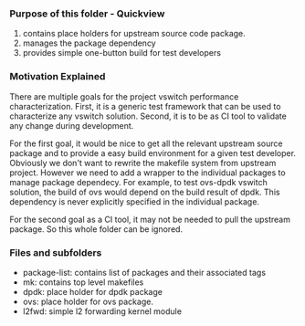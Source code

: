 <!---
This work is licensed under a Creative Commons Attribution 4.0 International License.
http://creativecommons.org/licenses/by/4.0
-->

### Purpose of this folder - Quickview

1. contains place holders for upstream source code package.
2. manages the package dependency
3. provides simple one-button build for test developers

### Motivation Explained

There are multiple goals for the project vswitch performance characterization.
First,  it is a generic test framework that can be used to characterize any vswitch solution.
Second, it is to be as CI tool to validate any change during development.

For the first goal, it would be nice to get all the relevant upstream source package and
to provide a easy build environment for a given test developer. Obviously we don't want to
rewrite the makefile system from upstream project. However we need to add a wrapper to the
individual packages to manage package dependecy. For example, to test ovs-dpdk vswitch solution,
the build of ovs would depend on the build result of dpdk.
This dependency is never explicitly specified in the individual package.

For the second goal as a CI tool, it may not be needed to pull the upstream package.
So this whole folder can be ignored.

### Files and subfolders

* package-list: contains list of packages and their associated tags
* mk:           contains top level makefiles
* dpdk:         place holder for dpdk package
* ovs:          place holder for ovs package.
* l2fwd:        simple l2 forwarding kernel module
